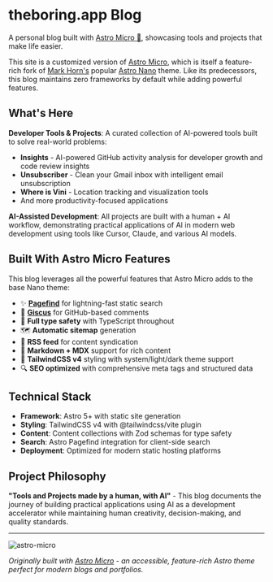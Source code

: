 # theboring.app Blog

A personal blog built with [Astro Micro 🔬](https://astro-micro.vercel.app/), showcasing tools and projects that make life easier.

This site is a customized version of [Astro Micro](https://astro-micro.vercel.app/), which is itself a feature-rich fork of [Mark Horn's](https://github.com/markhorn-dev) popular [Astro Nano](https://astro-nano-demo.vercel.app/) theme. Like its predecessors, this blog maintains zero frameworks by default while adding powerful features.

## What's Here

**Developer Tools & Projects**: A curated collection of AI-powered tools built to solve real-world problems:
- **Insights** - AI-powered GitHub activity analysis for developer growth and code review insights
- **Unsubscriber** - Clean your Gmail inbox with intelligent email unsubscription
- **Where is Vini** - Location tracking and visualization tools
- And more productivity-focused applications

**AI-Assisted Development**: All projects are built with a human + AI workflow, demonstrating practical applications of AI in modern web development using tools like Cursor, Claude, and various AI models.

## Built With Astro Micro Features

This blog leverages all the powerful features that Astro Micro adds to the base Nano theme:

- ✨ **[Pagefind](https://pagefind.app)** for lightning-fast static search
- 💬 **[Giscus](https://giscus.app)** for GitHub-based comments
- 📝 **Full type safety** with TypeScript throughout
- 🗺️ **Automatic sitemap** generation
- 📡 **RSS feed** for content syndication
- 📄 **Markdown + MDX** support for rich content
- 🎨 **TailwindCSS v4** styling with system/light/dark theme support
- 🔍 **SEO optimized** with comprehensive meta tags and structured data

## Technical Stack

- **Framework**: Astro 5+ with static site generation
- **Styling**: TailwindCSS v4 with @tailwindcss/vite plugin
- **Content**: Content collections with Zod schemas for type safety
- **Search**: Astro Pagefind integration for client-side search
- **Deployment**: Optimized for modern static hosting platforms

## Project Philosophy

**"Tools and Projects made by a human, with AI"** - This blog documents the journey of building practical applications using AI as a development accelerator while maintaining human creativity, decision-making, and quality standards.

---

![astro-micro](https://github.com/user-attachments/assets/fc9b55b9-53e5-4933-9d23-936e1c61e6c2)

*Originally built with [Astro Micro](https://astro-micro.vercel.app/) - an accessible, feature-rich Astro theme perfect for modern blogs and portfolios.*
